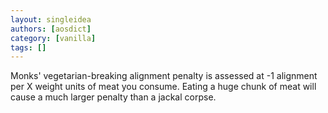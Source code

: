 ```yaml
---
layout: singleidea
authors: [aosdict]
category: [vanilla]
tags: []
---
```

Monks' vegetarian-breaking alignment penalty is assessed at -1 alignment per X weight units of meat you consume. Eating a huge chunk of meat will cause a much larger penalty than a jackal corpse.
